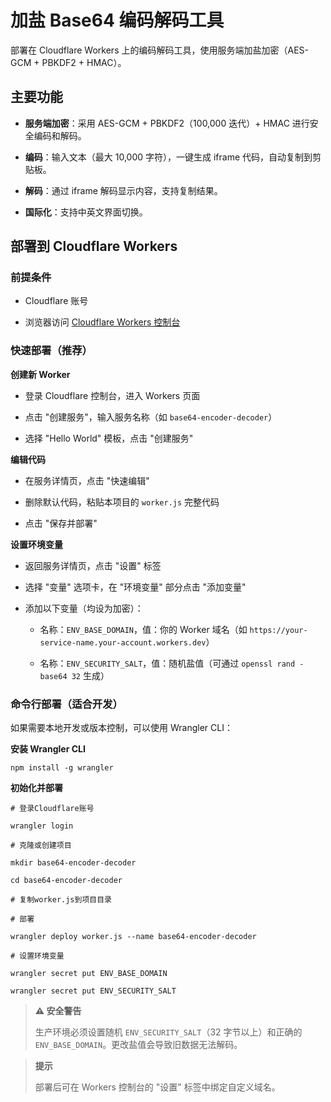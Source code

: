 # 加盐 Base64 编码解码工具

部署在 Cloudflare Workers 上的编码解码工具，使用服务端加盐加密（AES-GCM + PBKDF2 + HMAC）。

## 主要功能



*   **服务端加密**：采用 AES-GCM + PBKDF2（100,000 迭代）+ HMAC 进行安全编码和解码。

*   **编码**：输入文本（最大 10,000 字符），一键生成 iframe 代码，自动复制到剪贴板。

*   **解码**：通过 iframe 解码显示内容，支持复制结果。

*   **国际化**：支持中英文界面切换。

## 部署到 Cloudflare Workers

### 前提条件



*   Cloudflare 账号

*   浏览器访问 [Cloudflare Workers 控制台](https://dash.cloudflare.com/?to=/:account/workers)

### 快速部署（推荐）



**创建新 Worker**

*   登录 Cloudflare 控制台，进入 Workers 页面

*   点击 "创建服务"，输入服务名称（如 `base64-encoder-decoder`）

*   选择 "Hello World" 模板，点击 "创建服务"

**编辑代码**

*   在服务详情页，点击 "快速编辑"

*   删除默认代码，粘贴本项目的 `worker.js` 完整代码

*   点击 "保存并部署"

**设置环境变量**

*   返回服务详情页，点击 "设置" 标签

*   选择 "变量" 选项卡，在 "环境变量" 部分点击 "添加变量"

*   添加以下变量（均设为加密）：


    *   名称：`ENV_BASE_DOMAIN`，值：你的 Worker 域名（如 `https://your-service-name.your-account.workers.dev`）

    *   名称：`ENV_SECURITY_SALT`，值：随机盐值（可通过 `openssl rand -base64 32` 生成）

### 命令行部署（适合开发）

如果需要本地开发或版本控制，可以使用 Wrangler CLI：



**安装 Wrangler CLI**



```
npm install -g wrangler
```



**初始化并部署**



```
# 登录Cloudflare账号

wrangler login

# 克隆或创建项目

mkdir base64-encoder-decoder

cd base64-encoder-decoder

# 复制worker.js到项目目录

# 部署

wrangler deploy worker.js --name base64-encoder-decoder

# 设置环境变量

wrangler secret put ENV_BASE_DOMAIN

wrangler secret put ENV_SECURITY_SALT
```

> **⚠️ 安全警告**
>
> 生产环境必须设置随机 `ENV_SECURITY_SALT`（32 字节以上）和正确的`ENV_BASE_DOMAIN`。更改盐值会导致旧数据无法解码。

> **提示**
>
> 部署后可在 Workers 控制台的 "设置" 标签中绑定自定义域名。
